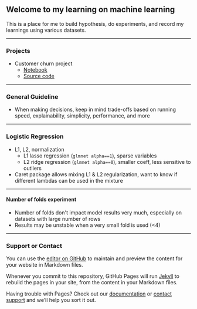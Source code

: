 ## Welcome to my learning on machine learning

This is a place for me to build hypothesis, do experiments, and record my learnings using various datasets. 

*****
### Projects 

* Customer churn project
    + [Notebook](https://april507.github.io/Rrrrr/projects/churn/main.html)
    + [Source code](https://april507.github.io/Rrrrr/projects/churn/main.Rmd) 

*****
### General Guideline

* When making decisions, keep in mind trade-offs based on running speed, explainability, simplicity, performance, and more

*****
### Logistic Regression

* L1, L2, normalization
    + L1 lasso regression (`glmnet alpha==1`), sparse variables
    + L2 ridge regression (`glmnet alpha==0`), smaller coeff, less sensitive to outliers
* Caret package allows mixing L1 & L2 regularization, want to know if different lambdas can be used in the mixture

*****
#### Number of folds experiment

* Number of folds don't impact model results very much, especially on datasets with large number of rows
* Results may be unstable when a very small fold is used (<4) 

*****
### Support or Contact

You can use the [editor on GitHub](https://github.com/april507/Rrrrr/edit/master/index.md) to maintain and preview the content for your website in Markdown files.

Whenever you commit to this repository, GitHub Pages will run [Jekyll](https://jekyllrb.com/) to rebuild the pages in your site, from the content in your Markdown files.

Having trouble with Pages? Check out our [documentation](https://help.github.com/categories/github-pages-basics/) or [contact support](https://github.com/contact) and we’ll help you sort it out.
